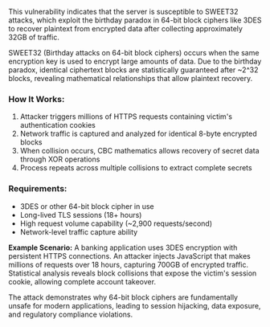 This vulnerability indicates that the server is susceptible to SWEET32 attacks, which exploit the birthday paradox in 64-bit block ciphers like 3DES to recover plaintext from encrypted data after collecting approximately 32GB of traffic.

SWEET32 (Birthday attacks on 64-bit block ciphers) occurs when the same encryption key is used to encrypt large amounts of data. Due to the birthday paradox, identical ciphertext blocks are statistically guaranteed after ~2^32 blocks, revealing mathematical relationships that allow plaintext recovery.

### How It Works:
1. Attacker triggers millions of HTTPS requests containing victim's authentication cookies
2. Network traffic is captured and analyzed for identical 8-byte encrypted blocks
3. When collision occurs, CBC mathematics allows recovery of secret data through XOR operations
4. Process repeats across multiple collisions to extract complete secrets

### Requirements:
- 3DES or other 64-bit block cipher in use
- Long-lived TLS sessions (18+ hours)
- High request volume capability (~2,900 requests/second)
- Network-level traffic capture ability

**Example Scenario:**
A banking application uses 3DES encryption with persistent HTTPS connections. An attacker injects JavaScript that makes millions of requests over 18 hours, capturing 700GB of encrypted traffic. Statistical analysis reveals block collisions that expose the victim's session cookie, allowing complete account takeover.

The attack demonstrates why 64-bit block ciphers are fundamentally unsafe for modern applications, leading to session hijacking, data exposure, and regulatory compliance violations.